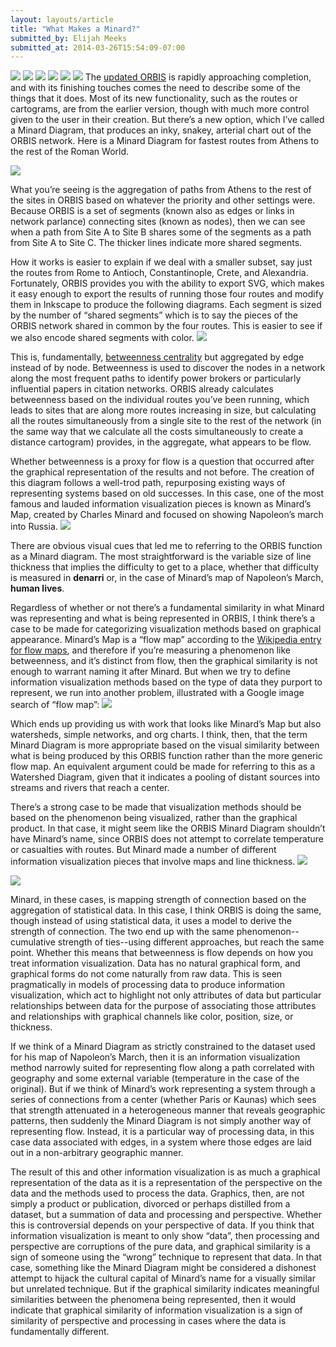 ```yaml
---
layout: layouts/article
title: "What Makes a Minard?"
submitted_by: Elijah Meeks
submitted_at: 2014-03-26T15:54:09-07:00
---
```


![](/post-images/flow_map.png)
![](/post-images/minard_ex6.png)
![](/post-images/minard_ex5.png)
![](/post-images/minard_ex4.jpg)
![](/post-images/minard_ex3.png)
![](/post-images/minard_ex2.png)
The [updated ORBIS](http://orbis.stanford.edu/v2/) is rapidly approaching completion, and with its finishing touches comes the need to describe some of the things that it does. Most of its new functionality, such as the routes or cartograms, are from the earlier version, though with much more control given to the user in their creation. But there’s a new option, which I’ve called a Minard Diagram, that produces an inky, snakey, arterial chart out of the ORBIS network. Here is a Minard Diagram for fastest routes from Athens to the rest of the Roman World.


![](/post-images/minard_ex6.png)

What you’re seeing is the aggregation of paths from Athens to the rest of the sites in ORBIS based on whatever the priority and other settings were. Because ORBIS is a set of segments (known also as edges or links in network parlance) connecting sites (known as nodes), then we can see when a path from Site A to Site B shares some of the segments as a path from Site A to Site C. The thicker lines indicate more shared segments.

How it works is easier to explain if we deal with a smaller subset, say just the routes from Rome to Antioch, Constantinople, Crete, and Alexandria. Fortunately, ORBIS provides you with the ability to export SVG, which makes it easy enough to export the results of running those four routes and modify them in Inkscape to produce the following diagrams. Each segment is sized by the number of “shared segments” which is to say the pieces of the ORBIS network shared in common by the four routes. This is easier to see if we also encode shared segments with color.
![](/post-images/minard_ex2.png)



This is, fundamentally, [betweenness centrality](http://en.wikipedia.org/wiki/Betweenness#Betweenness_centrality) but aggregated by edge instead of by node. Betweenness is used to discover the nodes in a network along the most frequent paths to identify power brokers or particularly influential papers in citation networks. ORBIS already calculates betweenness based on the individual routes you’ve been running, which leads to sites that are along more routes increasing in size, but calculating all the routes simultaneously from a single site to the rest of the network (in the same way that we calculate all the costs simultaneously to create a distance cartogram) provides, in the aggregate, what appears to be flow.

Whether betweenness is a proxy for flow is a question that occurred after the graphical representation of the results and not before. The creation of this diagram follows a well-trod path, repurposing existing ways of representing systems based on old successes. In this case, one of the most famous and lauded information visualization pieces is known as Minard’s Map, created by Charles Minard and focused on showing Napoleon’s march into Russia.
![](/post-images/minard_ex5.png)



There are obvious visual cues that led me to referring to the ORBIS function as a Minard diagram. The most straightforward is the variable size of line thickness that implies the difficulty to get to a place, whether that difficulty is measured in **denarri** or, in the case of Minard’s map of Napoleon’s March, **human lives**.

Regardless of whether or not there’s a fundamental similarity in what Minard was representing and what is being represented in ORBIS, I think there’s a case to be made for categorizing visualization methods based on graphical appearance. Minard’s Map is a “flow map” according to the [Wikipedia entry for flow maps](http://en.wikipedia.org/wiki/Flow_map), and therefore if you’re measuring a phenomenon like betweenness, and it’s distinct from flow, then the graphical similarity is not enough to warrant naming it after Minard. But when we try to define information visualization methods based on the type of data they purport to represent, we run into another problem, illustrated with a Google image search of “flow map”:
![](/post-images/flow_map.png)



Which ends up providing us with work that looks like Minard’s Map but also watersheds, simple networks, and org charts. I think, then, that the term Minard Diagram is more appropriate based on the visual similarity between what is being produced by this ORBIS function rather than the more generic flow map. An equivalent argument could be made for referring to this as a Watershed Diagram, given that it indicates a pooling of distant sources into streams and rivers that reach a center.

There’s a strong case to be made that visualization methods should be based on the phenomenon being visualized, rather than the graphical product. In that case, it might seem like the ORBIS Minard Diagram shouldn’t have Minard’s name, since ORBIS does not attempt to correlate temperature or casualties with routes. But Minard made a number of different information visualization pieces that involve maps and line thickness.
![](/post-images/minard_ex4.jpg)



![](/post-images/minard_ex3.png)



Minard, in these cases, is mapping strength of connection based on the aggregation of statistical data. In this case, I think ORBIS is doing the same, though instead of using statistical data, it uses a model to derive the strength of connection. The two end up with the same phenomenon--cumulative strength of ties--using different approaches, but reach the same point. Whether this means that betweenness is flow depends on how you treat information visualization. Data has no natural graphical form, and graphical forms do not come naturally from raw data. This is seen pragmatically in models of processing data to produce information visualization, which act to highlight not only attributes of data but particular relationships between data for the purpose of associating those attributes and relationships with graphical channels like color, position, size, or thickness.

If we think of a Minard Diagram as strictly constrained to the dataset used for his map of Napoleon’s March, then it is an information visualization method narrowly suited for representing flow along a path correlated with geography and some external variable (temperature in the case of the original). But if we think of Minard’s work representing a system through a series of connections from a center (whether Paris or Kaunas) which sees that strength attenuated in a heterogeneous manner that reveals geographic patterns, then suddenly the Minard Diagram is not simply another way of representing flow. Instead, it is a particular way of processing data, in this case data associated with edges, in a system where those edges are laid out in a non-arbitrary geographic manner.

The result of this and other information visualization is as much a graphical representation of the data as it is a representation of the perspective on the data and the methods used to process the data. Graphics, then, are not simply a product or publication, divorced or perhaps distilled from a dataset, but a summation of data and processing and perspective. Whether this is controversial depends on your perspective of data. If you think that information visualization is meant to only show “data”, then processing and perspective are corruptions of the pure data, and graphical similarity is a sign of someone using the “wrong” technique to represent that data. In that case, something like the Minard Diagram might be considered a dishonest attempt to hijack the cultural capital of Minard’s name for a visually similar but unrelated technique. But if the graphical similarity indicates meaningful similarities between the phenomena being represented, then it would indicate that graphical similarity of information visualization is a sign of similarity of perspective and processing in cases where the data is fundamentally different.
